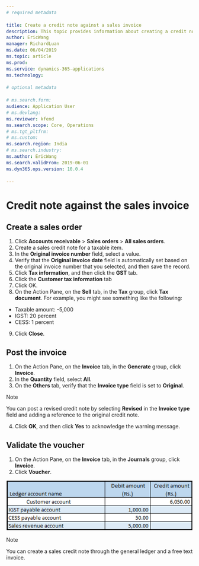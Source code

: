 ```yaml
---
# required metadata

title: Create a credit note against a sales invoice
description: This topic provides information about creating a credit note against a sales invoice.
author: EricWang
manager: RichardLuan
ms.date: 06/04/2019
ms.topic: article
ms.prod: 
ms.service: dynamics-365-applications
ms.technology: 

# optional metadata

# ms.search.form: 
audience: Application User
# ms.devlang: 
ms.reviewer: kfend
ms.search.scope: Core, Operations
# ms.tgt_pltfrm: 
# ms.custom: 
ms.search.region: India
# ms.search.industry: 
ms.author: EricWang
ms.search.validFrom: 2019-06-01
ms.dyn365.ops.version: 10.0.4

---
```


# Credit note against the sales invoice

## Create a sales order

1. Click **Accounts receivable** \> **Sales orders** \> **All sales orders**.
2. Create a sales credit note for a taxable item.
3. In the **Original invoice number** field, select a value.
4. Verify that the **Original invoice date** field is automatically set based on the original invoice number that you selected, and then save the record.
5. Click **Tax information**, and then click the **GST** tab.
6. Click the **Customer tax information** tab
7. Click OK.
8. On the Action Pane, on the **Sell** tab, in the **Tax** group, click **Tax document**. For example, you might see something like the following:

  - Taxable amount: -5,000
  - IGST: 20 percent
  - CESS: 1 percent

9. Click **Close**.

## Post the invoice

1. On the Action Pane, on the **Invoice** tab, in the **Generate** group, click **Invoice**.
2. In the **Quantity** field, select **All**.
3. On the **Others** tab, verify that the **Invoice type** field is set to **Original**.

> [!NOTE]
> You can post a revised credit note by selecting **Revised** in the **Invoice type** field and adding a reference to the original credit note.

4. Click **OK**, and then click **Yes** to acknowledge the warning message.

## Validate the voucher

1. On the Action Pane, on the **Invoice** tab, in the **Journals** group, click **Invoice**.
2. Click **Voucher**.

![](media/Annotation-2019-05-20-162812.png)

> [!NOTE]
> You can create a sales credit note through the general ledger and a free text invoice.



